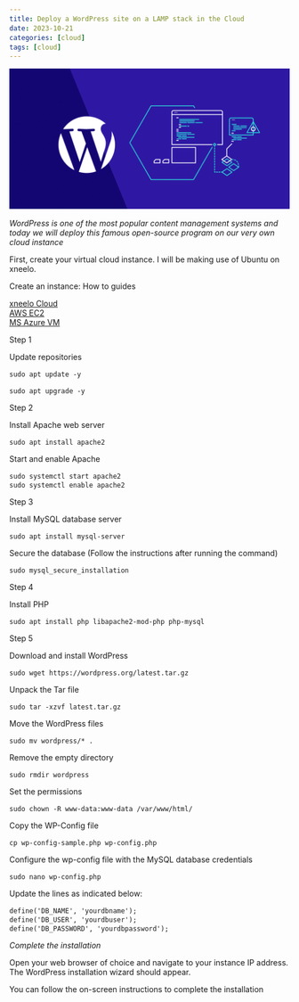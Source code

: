 ```yaml
---
title: Deploy a WordPress site on a LAMP stack in the Cloud
date: 2023-10-21
categories: [cloud]
tags: [cloud]
---
```


![WordPress](/assets/wordpress.png)


*WordPress is one of the most popular content management systems and today we will deploy this famous open-source 
program on our very own cloud instance*

First, create your virtual cloud instance. I will be making use of Ubuntu on xneelo.

Create an instance: How to guides

<a href="https://xneelo.co.za/help-centre/cloud/create-an-instance" target="_blank">xneelo Cloud </a>  
<a href="https://docs.aws.amazon.com/efs/latest/ug/gs-step-one-create-ec2-resources.html" target="_blank">AWS EC2 </a>  
  <a href="https://cloud.google.com/compute/docs/instances/create-start-instance" target="_blank">MS Azure VM </a>


Step 1

Update repositories

```
sudo apt update -y
```

```
sudo apt upgrade -y
```


Step 2

Install Apache web server 

```
sudo apt install apache2
```

Start and enable Apache

```
sudo systemctl start apache2
sudo systemctl enable apache2
```

Step 3 

Install MySQL database server 

```
sudo apt install mysql-server
```

Secure the database (Follow the instructions after running the command)

```
sudo mysql_secure_installation
```

Step 4

Install PHP

```
sudo apt install php libapache2-mod-php php-mysql
```

Step 5 

Download and install WordPress

```
sudo wget https://wordpress.org/latest.tar.gz
```

Unpack the Tar file 

```
sudo tar -xzvf latest.tar.gz
```

Move the WordPress files

```
sudo mv wordpress/* .
```

Remove the empty directory

```
sudo rmdir wordpress
```

Set the permissions 

```
sudo chown -R www-data:www-data /var/www/html/
```

Copy the WP-Config file

```
cp wp-config-sample.php wp-config.php
```

Configure the wp-config file with the MySQL database credentials 

```
sudo nano wp-config.php
```
Update the lines as indicated below:

```
define('DB_NAME', 'yourdbname');
define('DB_USER', 'yourdbuser');
define('DB_PASSWORD', 'yourdbpassword');
```

*Complete the installation*

Open your web browser of choice and navigate to your instance IP address. 
The WordPress installation wizard should appear.

You can follow the on-screen instructions to complete the installation



